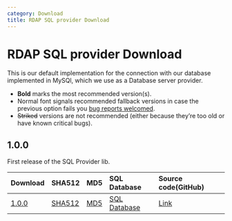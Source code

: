 ```yaml
---
category: Download
title: RDAP SQL provider Download
---
```


# RDAP SQL provider Download

This is our default implementation for the connection with our database implemented in MySQl, which we use as a Database server provider.


- **Bold** marks the most recommended version(s).  
- Normal font signals recommended fallback versions in case the previous option fails you [bug reports welcomed](https://github.com/NICMx/rdap-sql-provider/issues).  
- ~~Striked~~ versions are not recommended (either because they’re too old or have known critical bugs).  

## 1.0.0

First release of the SQL Provider lib.

|Download |SHA512    |MD5    |SQL Database|Source code(GitHub)|
|:--------|:---------|:------|:-----------|:---------|
|[1.0.0](https://github.com/NICMx/releases/raw/master/RedDog/rdap-sql-provider-1.0.jar)|[SHA512](https://github.com/NICMx/releases/raw/master/RedDog/rdap-sql-provider-1.0.sha)|[MD5](https://github.com/NICMx/releases/raw/master/RedDog/rdap-sql-provider-1.0.md5)|[SQL Database](https://raw.githubusercontent.com/NICMx/rdap-sql-provider/master/src/main/resources/META-INF/sql/Database.sql)|[Link](https://github.com/NICMx/rdap-sql-provider)|

